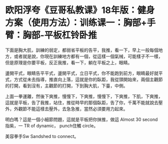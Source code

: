 # 欧阳浮夸《豆哥私教课》18年版：健身方案（使用方法）：训练课一：胸部+手臂：胸部-平板杠铃卧推

下面是胸大肌，訓練的弱定，都弱省平板的告平，我推，看一下，早上一般每個地方，或者就是說，你現在訓練地方都有一個，從這樣一個氣械，可能樣子不一樣，但是原理是你要平板，反正我推，看一下，躺在平板之上，眼睛。

盪開平式，眼睛告平平式，盪開平式，立日平式，你不能跑到前方，眼睛最好就平式，方式從未去指導，推直向上落，這就是你的臥距，我從頭開始來，兩個主觀節的打開，看到沒有，主觀節的打開，下到胸大肌，下臺，中側。

上面一拳運離，然後下爽推，慢慢下，下爽推，慢慢下，下爽推，下肌，下爽推，這就是平板，告了我推，站住，推從時早的那個臥距，告了你，千萬不能就說去壓外，外觀節不能這樣去壓外，去急急推，當然必須要用力起來。

明白嗎？這是一個小細節問題，這就是平板把你抹推，做這 Almost 30 second 指紫，一 TR of dynamic， punch住觸 circle。

美容拳手Sw Sandshed to connect。